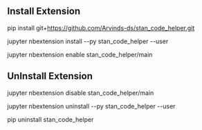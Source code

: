 Install Extension
---------------------

pip install git+https://github.com/Arvinds-ds/stan_code_helper.git

jupyter nbextension install --py stan_code_helper --user

jupyter nbextension enable stan_code_helper/main

UnInstall Extension
---------------------

jupyter nbextension disable stan_code_helper/main

jupyter nbextension uninstall --py stan_code_helper --user

pip uninstall stan_code_helper
